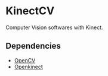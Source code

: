 KinectCV
========

Computer Vision softwares with Kinect.

Dependencies
------------

- [OpenCV](https://github.com/Itseez/opencv)
- [Openkinect](https://github.com/OpenKinect/libfreenect)